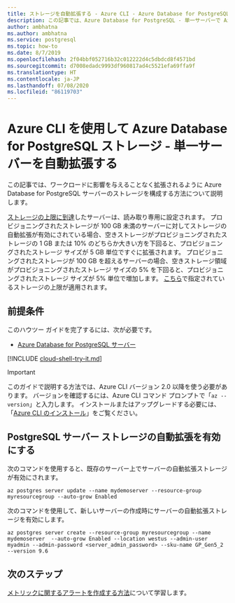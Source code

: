 ```yaml
---
title: ストレージを自動拡張する - Azure CLI - Azure Database for PostgreSQL - 単一サーバー
description: この記事では、Azure Database for PostgreSQL - 単一サーバーで Azure CLI を使用して、ストレージを自動拡張するように構成する方法について説明します。
author: ambhatna
ms.author: ambhatna
ms.service: postgresql
ms.topic: how-to
ms.date: 8/7/2019
ms.openlocfilehash: 2f04bbf052716b32c012222d4c5dbdcd8f4571bd
ms.sourcegitcommit: d7008edadc9993df960817ad4c5521efa69ffa9f
ms.translationtype: HT
ms.contentlocale: ja-JP
ms.lasthandoff: 07/08/2020
ms.locfileid: "86119703"
---
```

# <a name="auto-grow-azure-database-for-postgresql-storage---single-server-using-the-azure-cli"></a>Azure CLI を使用して Azure Database for PostgreSQL ストレージ - 単一サーバーを自動拡張する
この記事では、ワークロードに影響を与えることなく拡張されるように Azure Database for PostgreSQL サーバーのストレージを構成する方法について説明します。

[ストレージの上限に到達](https://docs.microsoft.com/azure/postgresql/concepts-pricing-tiers#reaching-the-storage-limit)したサーバーは、読み取り専用に設定されます。 プロビジョニングされたストレージが 100 GB 未満のサーバーに対してストレージの自動拡張が有効にされている場合、空きストレージがプロビジョニングされたストレージの 1 GB または 10% のどちらか大きい方を下回ると、プロビジョニングされたストレージ サイズが 5 GB 単位ですぐに拡張されます。 プロビジョニングされたストレージが 100 GB を超えるサーバーの場合、空きストレージ領域がプロビジョニングされたストレージ サイズの 5% を下回ると、プロビジョニングされたストレージ サイズが 5% 単位で増加します。 [こちら](https://docs.microsoft.com/azure/postgresql/concepts-pricing-tiers#storage)で指定されているストレージの上限が適用されます。

## <a name="prerequisites"></a>前提条件
このハウツー ガイドを完了するには、次が必要です。
- [Azure Database for PostgreSQL サーバー](quickstart-create-server-database-azure-cli.md)

[!INCLUDE [cloud-shell-try-it.md](../../includes/cloud-shell-try-it.md)]

> [!IMPORTANT]
> このガイドで説明する方法では、Azure CLI バージョン 2.0 以降を使う必要があります。 バージョンを確認するには、Azure CLI コマンド プロンプトで「`az --version`」と入力します。 インストールまたはアップグレードする必要には、「[Azure CLI のインストール]( /cli/azure/install-azure-cli)」をご覧ください。

## <a name="enable-postgresql-server-storage-auto-grow"></a>PostgreSQL サーバー ストレージの自動拡張を有効にする

次のコマンドを使用すると、既存のサーバー上でサーバーの自動拡張ストレージが有効にされます。

```azurecli-interactive
az postgres server update --name mydemoserver --resource-group myresourcegroup --auto-grow Enabled
```

次のコマンドを使用して、新しいサーバーの作成時にサーバーの自動拡張ストレージを有効にします。

```azurecli-interactive
az postgres server create --resource-group myresourcegroup --name mydemoserver  --auto-grow Enabled --location westus --admin-user myadmin --admin-password <server_admin_password> --sku-name GP_Gen5_2 --version 9.6
```

## <a name="next-steps"></a>次のステップ

[メトリックに関するアラートを作成する方法](howto-alert-on-metric.md)について学習します。